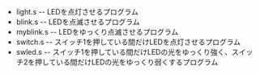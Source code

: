 * light.s -- LEDを点灯させるプログラム
* blink.s -- LEDを点滅させるプログラム
* myblink.s -- LEDをゆっくり点滅させるプログラム
* switch.s -- スイッチ1を押している間だけLEDを点灯させるプログラム
* swled.s -- スイッチ1を押している間だけLEDの光をゆっくり強く、スイッチ2を押している間だけLEDの光をゆっくり弱くするプログラム
